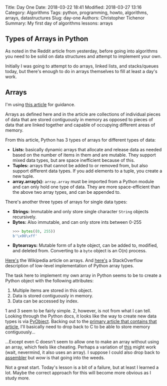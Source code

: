 Title: Day One
Date: 2018-03-22 18:41
Modified: 2018-03-27 13:16
Category: Algorithms
Tags: python, programming, howto, algorithms, arrays, datastructures
Slug: day-one
Authors: Christopher Tichenor
Summary: My first day of algorithms lessons: arrays

## Types of Arrays in Python

As noted in the Reddit article from yesterday, before going into algorithms you need to be solid on data structures and attempt to implement your own.

Initially I was going to attempt to do arrays, linked lists, and stacks/queues today, but there's enough to do in arrays themselves to fill at least a day's work.

## Arrays

I'm using [this article](https://dbader.org/blog/python-arrays) for guidance.

Arrays as defined here and in the article are collections of individual pieces of data that are stored contiguously in memory as opposed to pieces of data that are linked together and capable of occupying different areas of memory.

From this article, Python has 3 types of arrays for different types of data:

*   **Lists:** basically dynamic arrays that allocate and release data as needed based on the number of items in them and are mutable. They support mixed data types, but are space inefficient because of this.
*   **Tuples:** arrays that cannot be added to or removed from, but also support different data types. If you add elements to a tuple, you create a new tuple.
*   **array.array(s):** `array.array` must be imported from a Python module and can only hold one type of data. They are more space-efficient than the above two array types, and can be appended to.

There's another three types of arrays for single data types:

*   **Strings:** Immutable and only store single character `String` objects recursively.
*   **Bytes:** Also immutable, and can only store ints between 0-255
    ```python
    >>> bytes((0, 255))
    b'\x00\xff'
    ```
*   **Bytearrays:** Mutable form of a byte object, can be added to, modified, and deleted from. Converting to a `byte` object is an O(n) process.

[Here's](https://en.wikipedia.org/wiki/Array_data_type) the Wikipedia article on arrays. And [here's](https://stackoverflow.com/questions/4062752/in-what-structure-is-a-python-object-stored-in-memory#4062900) a StackOverflow description of low-level implementation of Python array types.

The task here to implement my own array in Python seems to be to create a Python object with the following attributes:

1.  Multiple items are stored in this object.
2.  Data is stored contiguously in memory.
3.  Data can be accessed by index.

1 and 3 seem to be fairly simple. 2, however, is not from what I can tell. Looking through the Python docs, it looks like the way to create new data types is via [PyObject](https://docs.python.org/3.6/extending/newtypes.html). Backing out to the [primary article that contains that article](https://docs.python.org/3.6/extending/index.html), I'll basically need to drop back to C to be able to store memory contiguously...

...Except even C doesn't seem to allow one to make an array without using an array, which feels like cheating. Perhaps a variation of [this](https://www.quora.com/How-do-I-create-a-matrix-of-n*n-without-using-an-array-in-C-programming-language) might work (wait, nevermind, it also uses an array). I suppose I could also drop back to [assembler](http://www.cs.uwm.edu/classes/cs315/Bacon/Lecture/HTML/ch12s04.html) but _wow_ is that going into the weeds.

Not a great start. Today's lesson is a bit of a failure, but at least I learned a lot. Maybe the correct approach for this will become more obvious as I study more.